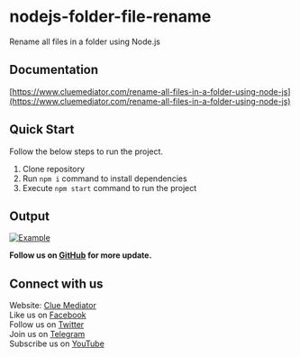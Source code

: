 # nodejs-folder-file-rename
Rename all files in a folder using Node.js

## Documentation

[https://www.cluemediator.com/rename-all-files-in-a-folder-using-node-js](https://www.cluemediator.com/rename-all-files-in-a-folder-using-node-js)

## Quick Start

Follow the below steps to run the project.

1. Clone repository
2. Run `npm i` command to install dependencies
3. Execute `npm start` command to run the project

## Output

[![Example](https://www.cluemediator.com/wp-content/uploads/2023/07/output-rename-all-files-in-a-folder-using-node-js-clue-mediator.gif)](https://www.cluemediator.com/rename-all-files-in-a-folder-using-node-js)

**Follow us on [GitHub](https://github.com/cluemediator) for more update.**

## Connect with us

Website: [Clue Mediator](https://www.cluemediator.com)  
Like us on [Facebook](https://www.facebook.com/thecluemediator)  
Follow us on [Twitter](https://twitter.com/cluemediator)  
Join us on [Telegram](https://t.me/cluemediator)  
Subscribe us on [YouTube](https://www.youtube.com/ClueMediator)